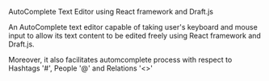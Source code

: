 AutoComplete Text Editor using React framework and Draft.js


An AutoComplete text editor capable of taking user's keyboard and mouse input to allow its text content to be edited freely using React framework and Draft.js.

Moreover, it also facilitates automcomplete process with respect to Hashtags '#', People '@' and Relations '<>'



